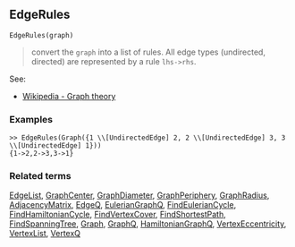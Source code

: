 ## EdgeRules

``` 
EdgeRules(graph)
```

> convert the `graph` into a list of rules. All edge types (undirected, directed) are represented by a rule `lhs->rhs`.

See:
* [Wikipedia - Graph theory](https://en.wikipedia.org/wiki/Graph_theory)

### Examples

```
>> EdgeRules(Graph({1 \\[UndirectedEdge] 2, 2 \\[UndirectedEdge] 3, 3 \\[UndirectedEdge] 1}))
{1->2,2->3,3->1}
```

### Related terms 
[EdgeList](EdgeList.md), [GraphCenter](GraphCenter.md), [GraphDiameter](GraphDiameter.md), [GraphPeriphery](GraphPeriphery.md), [GraphRadius](GraphRadius.md), [AdjacencyMatrix](AdjacencyMatrix.md), 
[EdgeQ](EdgeQ.md), [EulerianGraphQ](EulerianGraphQ.md), [FindEulerianCycle](FindEulerianCycle.md), [FindHamiltonianCycle](FindHamiltonianCycle.md), [FindVertexCover](FindVertexCover.md), [FindShortestPath](FindShortestPath.md), [FindSpanningTree](FindSpanningTree.md), [Graph](Graph.md), [GraphQ](GraphQ.md), [HamiltonianGraphQ](HamiltonianGraphQ.md), 
[VertexEccentricity](VertexEccentricity.md), [VertexList](VertexList.md), [VertexQ](VertexQ.md) 

